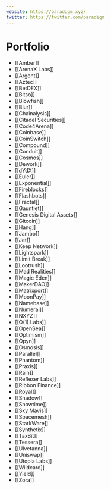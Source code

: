 ```yaml
---
website: https://paradigm.xyz/
twitter: https://twitter.com/paradigm
---
```

# Portfolio
- [[Amber]]
- [[ArenaX Labs]]
- [[Argent]]
- [[Aztec]]
- [[BetDEX]]
- [[Bitso]]
- [[Blowfish]]
- [[Blur]]
- [[Chainalysis]]
- [[Citadel Securities]]
- [[Code4Arena]]
- [[Coinbase]]
- [[CoinSwitch]]
- [[Compound]]
- [[Conduit]]
- [[Cosmos]]
- [[Dework]]
- [[dYdX]]
- [[Euler]]
- [[Exponential]]
- [[Fireblocks]]
- [[Flashbots]]
- [[Fractal]]
- [[Gauntlet]]
- [[Genesis Digital Assets]]
- [[Gitcoin]]
- [[Hang]]
- [[Jambo]]
- [[Jet]]
- [[Keep Network]]
- [[Lightspark]]
- [[Limit Break]]
- [[Lootrush]]
- [[Mad Realities]]
- [[Magic Eden]]
- [[MakerDAO]]
- [[Matrixport]]
- [[MoonPay]]
- [[Namebase]]
- [[Numerai]]
- [[NXYZ]]
- [[O(1) Labs]]
- [[OpenSea]]
- [[Optimism]]
- [[Opyn]]
- [[Osmosis]]
- [[Parallel]]
- [[Phantom]]
- [[Praxis]]
- [[Rain]]
- [[Reflexer Labs]]
- [[Ribbon Finance]]
- [[Royal]]
- [[Shadow]]
- [[Showtime]]
- [[Sky Mavis]]
- [[Spacemesh]]
- [[StarkWare]]
- [[Synthetix]]
- [[TaxBit]]
- [[Tessera]]
- [[Ulvetanna]]
- [[Uniswap]]
- [[Utopia Labs]]
- [[Wildcard]]
- [[Yield]]
- [[Zora]]